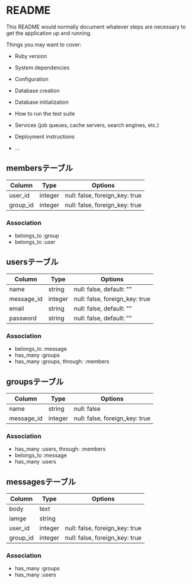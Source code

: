 # README

This README would normally document whatever steps are necessary to get the
application up and running.

Things you may want to cover:

* Ruby version

* System dependencies

* Configuration

* Database creation

* Database initialization

* How to run the test suite

* Services (job queues, cache servers, search engines, etc.)

* Deployment instructions

* ...

## membersテーブル
|Column|Type|Options|
|------|----|-------|
|user_id|integer|null: false, foreign_key: true|
|group_id|integer|null: false, foreign_key: true|
### Association
- belongs_to :group
- belongs_to :user

## usersテーブル
|Column|Type|Options|
|------|----|-------|
|name|string|null: false, default: ""|
|message_id|integer|null: false, foreign_key: true|
|email|string|null: false, default: ""|
|password|string|null: false, default: ""|
### Association
- belongs_to :message
- has_many :groups
- has_many :groups, through: :members

## groupsテーブル
|Column|Type|Options|
|------|----|-------|
|name|string|null: false|
|message_id|integer|null: false, foreign_key: true|
### Association
- has_many :users, through: :members
- belongs_to :message
- has_many :users

## messagesテーブル
|Column|Type|Options|
|------|----|-------|
|body|text|
|iamge|string|
|user_id|integer|null: false, foreign_key: true|
|group_id|integer|null: false, foreign_key: true|
### Association
- has_many :groups
- has_many :users
